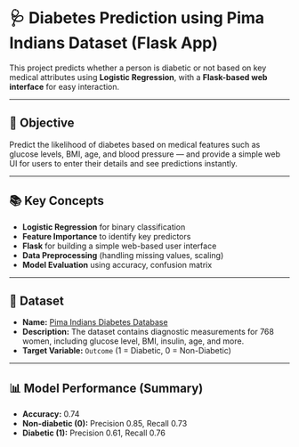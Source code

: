 # 🩺 Diabetes Prediction using Pima Indians Dataset (Flask App)

This project predicts whether a person is diabetic or not based on key medical attributes using **Logistic Regression**, with a **Flask-based web interface** for easy interaction.

---

## 🎯 Objective
Predict the likelihood of diabetes based on medical features such as glucose levels, BMI, age, and blood pressure — and provide a simple web UI for users to enter their details and see predictions instantly.

---

## 📚 Key Concepts
- **Logistic Regression** for binary classification  
- **Feature Importance** to identify key predictors  
- **Flask** for building a simple web-based user interface  
- **Data Preprocessing** (handling missing values, scaling)  
- **Model Evaluation** using accuracy, confusion matrix

---

## 🧠 Dataset
- **Name:** [Pima Indians Diabetes Database](https://www.kaggle.com/datasets/uciml/pima-indians-diabetes-database)  
- **Description:** The dataset contains diagnostic measurements for 768 women, including glucose level, BMI, insulin, age, and more.  
- **Target Variable:** `Outcome` (1 = Diabetic, 0 = Non-Diabetic)

---

## 📊 Model Performance (Summary)
- **Accuracy:** 0.74  
- **Non-diabetic (0):** Precision 0.85, Recall 0.73  
- **Diabetic (1):** Precision 0.61, Recall 0.76  

